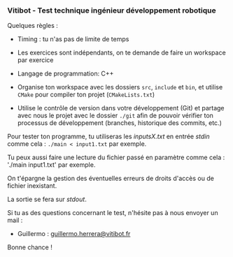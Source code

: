 ### Vitibot - Test technique ingénieur développement robotique

Quelques règles :

- Timing : tu n'as pas de limite de temps

- Les exercices sont indépendants, on te demande de faire un workspace par exercice

- Langage de programmation: C++

- Organise ton workspace avec les dossiers `src`, `include` et `bin`, et utilise `CMake` pour compiler ton projet (`CMakeLists.txt`)

- Utilise le contrôle de version dans votre développement (Git) et partage avec nous le projet avec le dossier `./git` afin de pouvoir vérifier ton processus de développement (branches, historique des commits, etc.)

Pour tester ton programme, tu utiliseras les _inputsX.txt_ en entrée _stdin_ comme cela :
`./main < input1.txt` par exemple.

Tu peux aussi faire une lecture du fichier passé en paramètre comme cela :
'./main input1.txt' par exemple.

On t'épargne la gestion des éventuelles erreurs de droits d'accès ou de fichier inexistant.

La sortie se fera sur _stdout_.

Si tu as des questions concernant le test, n'hésite pas à nous envoyer un mail :

- Guillermo : guillermo.herrera@vitibot.fr

Bonne chance !
